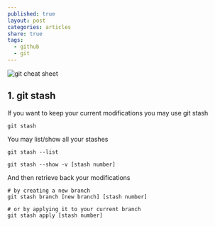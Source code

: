 ```yaml
---
published: true
layout: post
categories: articles
share: true
tags:
  - github
  - git
---
```



![git cheat sheet]({{site.baseurl}}/images/git-sheet-cheat.001.jpeg)


## 1. git stash

If you want to keep your current modifications you may use git stash
```shell
git stash 
```

You may list/show all your stashes
```shell
git stash --list 

git stash --show -v [stash number]
```

And then retrieve back your modifications
```shell
# by creating a new branch
git stash branch [new branch] [stash number]

# or by applying it to your current branch
git stash apply [stash number]
```
